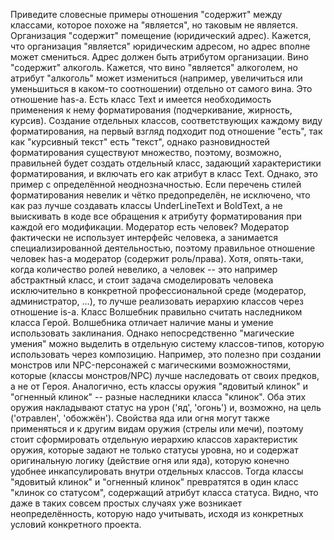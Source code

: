 Приведите словесные примеры отношения "содержит" между классами, которое похоже на "является", но таковым не является. 
Организация "содержит" помещение (юридический адрес). Кажется, что организация "является" юридическим адресом, но адрес вполне может смениться. Адрес должен быть атрибутом организации. 
Вино "содержит" алкоголь. Кажется, что вино "является" алкоголем, но атрибут "алкоголь" может измениться (например, увеличиться или уменьшиться в каком-то соотношении) отдельно от самого вина. Это отношение has-a. 
Есть класс Text и имеется необходимость применения к нему форматирования (подчеркивание, жирность, курсив). Создание отдельных классов, соответствующих каждому виду форматирования, на первый взгляд подходит под отношение "есть", так как "курсивный текст" есть "текст", однако разновидностей форматирования существуют множество, поэтому, возможно, правильней будет создать отдельный класс, задающий характеристики форматирования, и включать его как атрибут в класс Text. 
Однако, это пример с определённой неоднозначностью. Если перечень стилей форматирования невелик и чётко предопределён, не исключено, что как раз лучше создавать классы UnderLineText и BoldText, а не выискивать в коде все обращения к атрибуту форматирования при каждой его модификации. 
Модератор есть человек? Модератор фактически не использует интерфейс человека, а занимается специализированной деятельностью, поэтому правильное отношение человек has-a модератор (содержит роль/права). 
Хотя, опять-таки, когда количество ролей невелико, а человек -- это например абстрактный класс, и стоит задача смоделировать человека исключительно в конкретной профессиональной среде (модератор, администратор, ...), то лучше реализовать иерархию классов через отношение is-a. 
Класс Волшебник правильно считать наследником класса Герой.
Волшебника отличает наличие маны и умение использовать заклинания.
Однако непосредственно "магические умения" можно выделить в отдельную систему классов-типов, которую использовать через композицию.
Например, это полезно при создании монстров или NPC-персонажей с магическими возможностями, которые (классы монстров/NPC) лучше наследовать от своих предков, а не от Героя. 
Аналогично, есть классы оружия "ядовитый клинок" и "огненный клинок" -- разные наследники класса "клинок". 
Оба этих оружия накладывают статус на урон ('яд', 'огонь') и, возможно, на цель ('отравлен', 'обожжён'). 
Свойства яда или огня могут также применяться и к другим видам оружия (стрелы или мечи), поэтому стоит сформировать отдельную иерархию классов характеристик оружия, которые задают не только статусы уровна, но и содержат оригинальную логику (действие огня или яда), которую конечно удобнее инкапсулировать внутри отдельных классов. 
Тогда классы "ядовитый клинок" и "огненный клинок" превратятся в один класс "клинок со статусом", содержащий атрибут класса статуса. 
Видно, что даже в таких совсем простых случаях уже возникает неопределённость, которую надо учитывать, исходя из конкретных условий конкретного проекта. 
